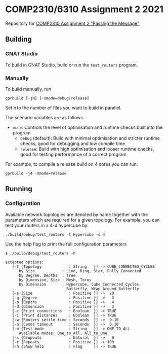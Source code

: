 # COMP2310/6310 Assignment 2 2021

Repository for [COMP2310 Assignment 2 "Passing the Message"](https://cs.anu.edu.au/courses/comp2310/assessment/assignment2/)

## Building

### GNAT Studio

To build in GNAT Studio, build or run the `test_routers` program.

### Manually

To build manually, run
```
gprbuild [-jN] [-Xmode=debug|release]
```

Set `N` to the number of files you want to build in parallel.

The scenario variables are as follows
- `mode`:
    Controls the level of optimisation and runtime checks built into the program
    - `debug` (default): Build with minimal optimisation and stricter runtime checks, good for debugging and low compile time
    - `release`: Build with high optimisation and looser runtime checks, good for testing performance of a correct program

For example, to compile a release build on 4 cores you can run:
```
gprbuild -j4 -Xmode=release
```

## Running 

### Configuration

Available network topologies are denoted by name together with the parameters which are required for a given topology. For example, you can test your routers in a 4-d hypercube by:

```
./build/debug/test_routers -t Hypercube -d 4
```

Use the help flag to print the full configuration parameters
```
$ ./build/debug/test_routers -h

accepted options:
   [-t {Topology            : String   }] -> CUBE_CONNECTED_CYCLES
      by Size            : Line, Ring, Star, Fully_Connected
      by Degree, Depths  : Tree
      by Dimension, Size : Mesh, Torus
      by Dimension       : Hypercube, Cube_Connected_Cycles,
                           Butterfly, Wrap_Around_Butterfly
   [-s {Size                : Positive }] ->  20
   [-g {Degree              : Positive }] ->   3
   [-p {Depths              : Positive }] ->   4
   [-d {Dimension           : Positive }] ->   3
   [-c {Print connections   : Boolean  }] -> TRUE
   [-i {Print distances     : Boolean  }] -> TRUE
   [-w {Routers settle time : Seconds  }] ->  0.10
   [-o {Comms timeout       : Seconds  }] ->  0.10
   [-m {Test mode           : String   }] -> ONE_TO_ALL
      Available modes: One_to_All, All_to_One
   [-x {Dropouts            : Natural  }] ->   0
   [-r {Repeats             : Positive }] -> 100
   [-h {Show help           : Flag     }] -> TRUE
```
